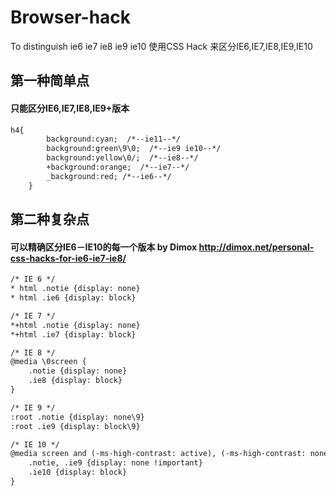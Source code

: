 Browser-hack
============

To distinguish ie6 ie7 ie8 ie9 ie10
使用CSS Hack 来区分IE6,IE7,IE8,IE9,IE10

## 第一种简单点
#### 只能区分IE6,IE7,IE8,IE9+版本

````html
h4{
		background:cyan;  /*--ie11--*/
		background:green\9\0;  /*--ie9 ie10--*/
		background:yellow\0/;  /*--ie8--*/
		+background:orange;  /*--ie7--*/
		_background:red; /*--ie6--*/
	}
````

## 第二种复杂点
#### 可以精确区分IE6－IE10的每一个版本 by Dimox http://dimox.net/personal-css-hacks-for-ie6-ie7-ie8/

````html
/* IE 6 */
* html .notie {display: none}
* html .ie6 {display: block}

/* IE 7 */
*+html .notie {display: none}
*+html .ie7 {display: block}

/* IE 8 */
@media \0screen {
	.notie {display: none}
	.ie8 {display: block}
}

/* IE 9 */
:root .notie {display: none\9}
:root .ie9 {display: block\9}

/* IE 10 */
@media screen and (-ms-high-contrast: active), (-ms-high-contrast: none) {
	.notie, .ie9 {display: none !important}
	.ie10 {display: block}
}
````